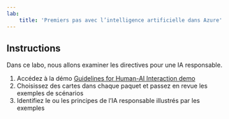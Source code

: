 ```yaml
---
lab:
    title: 'Premiers pas avec l’intelligence artificielle dans Azure'
---
```


## Instructions
Dans ce labo, nous allons examiner les directives pour une IA responsable.

1.	Accédez à la démo [Guidelines for Human-AI Interaction demo](https://aka.ms/hci-demo)
2.	Choisissez des cartes dans chaque paquet et passez en revue les exemples de scénarios
3.	Identifiez le ou les principes de l’IA responsable illustrés par les exemples
